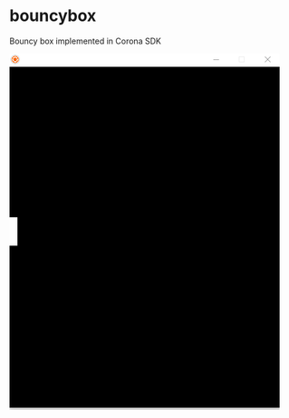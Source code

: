 # bouncybox
Bouncy box implemented in Corona SDK


![screenshot](https://raw.githubusercontent.com/AdhirRamjiawan/bouncybox/master/screenshot.gif)
